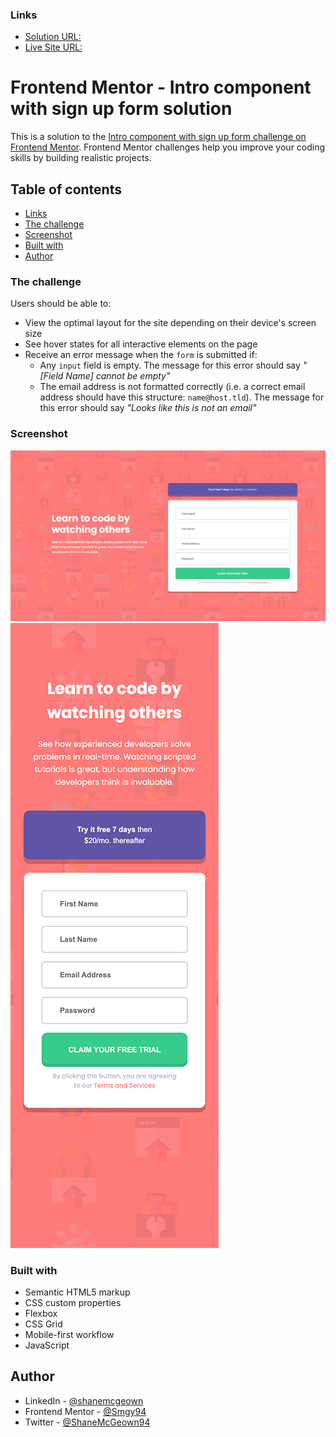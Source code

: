 ### Links

- [Solution URL:](https://www.frontendmentor.io/solutions/intro-component-with-signup-form-jsRu7eaVMS)
- [Live Site URL:](https://smgy94.github.io/frontend-mentor-intro-component-with-signup-form/)

# Frontend Mentor - Intro component with sign up form solution

This is a solution to the [Intro component with sign up form challenge on Frontend Mentor](https://www.frontendmentor.io/challenges/intro-component-with-signup-form-5cf91bd49edda32581d28fd1). Frontend Mentor challenges help you improve your coding skills by building realistic projects.

## Table of contents

- [Links](#links)
- [The challenge](#the-challenge)
- [Screenshot](#screenshot)
- [Built with](#built-with)
- [Author](#author)

### The challenge

Users should be able to:

- View the optimal layout for the site depending on their device's screen size
- See hover states for all interactive elements on the page
- Receive an error message when the `form` is submitted if:
  - Any `input` field is empty. The message for this error should say _"[Field Name] cannot be empty"_
  - The email address is not formatted correctly (i.e. a correct email address should have this structure: `name@host.tld`). The message for this error should say _"Looks like this is not an email"_

### Screenshot

![](.//design/screenshot-01.png)
![](.//design/screenshot-02.png)

### Built with

- Semantic HTML5 markup
- CSS custom properties
- Flexbox
- CSS Grid
- Mobile-first workflow
- JavaScript

## Author

- LinkedIn - [@shanemcgeown](https://www.linkedin.com/in/shanemcgeown/)
- Frontend Mentor - [@Smgy94](https://www.frontendmentor.io/profile/Smgy94)
- Twitter - [@ShaneMcGeown94](https://twitter.com/ShaneMcGeown94)

